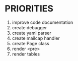# PRIORITIES
1. improve code documentation
2. create debugger
3. create yaml parser
4. create mailcap handler
5. create Page class
6. render \<pre\>
8. render tables
